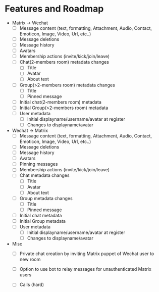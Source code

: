 # Features and Roadmap
* Matrix → Wechat
  * [ ] Message content (text, formatting, Attachment, Audio, Contact, Emoticon, Image, Video, Url, etc..)
  * [ ] Message deletions
  * [ ] Message history
  * [ ] Avatars
  * [ ] Membership actions (invite/kick/join/leave)
  * [ ] Chat(2-members room) metadata changes
    * [ ] Title
    * [ ] Avatar
    * [ ] About text
  * [ ] Group(>2-members room) metadata changes
    * [ ] Title
    * [ ] Pinned message
  * [ ] Initial chat(2-members room) metadata
  * [ ] Initial Group(>2-members room) metadata
  * [ ] User metadata
    * [ ] Initial displayname/username/avatar at register
    * [ ] Changes to displayname/avatar
* Wechat → Matrix
  * [ ] Message content (text, formatting, Attachment, Audio, Contact, Emoticon, Image, Video, Url, etc..)
  * [ ] Message deletions
  * [ ] Message history
  * [ ] Avatars
  * [ ] Pinning messages
  * [ ] Membership actions (invite/kick/join/leave)
  * [ ] Chat metadata changes
    * [ ] Title
    * [ ] Avatar
    * [ ] About text
  * [ ] Group metadata changes
    * [ ] Title
    * [ ] Pinned message
  * [ ] Initial chat metadata
  * [ ] Initial Group metadata
  * [ ] User metadata
    * [ ] Initial displayname/username/avatar at register
    * [ ] Changes to displayname/avatar
* Misc
  * [ ] Private chat creation by inviting Matrix puppet of Wechat user to new room
  * [ ] Option to use bot to relay messages for unauthenticated Matrix users
  * [ ] Calls (hard)

